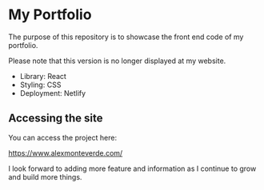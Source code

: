# My Portfolio

The purpose of this repository is to showcase the front end code of my portfolio. 

Please note that this version is no longer displayed at my website.

- Library: React
- Styling: CSS
- Deployment: Netlify

## Accessing the site

You can access the project here:

https://www.alexmonteverde.com/

I look forward to adding more feature and information as I continue to grow and build more things.
